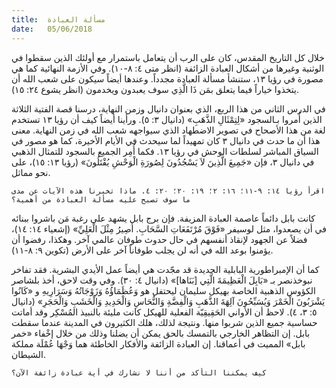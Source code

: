 ```yaml
---
title:  مسألة العبادة
date:   05/06/2018
---
```


خلال كل التاريخ المقدس، كان على الرب أن يتعامل باستمرار مع أولئك الذين سقطوا في الوثنية وغيرها من أشكال العبادة الزائفة (انظر متى ٤: ٨-١٠). وفي الأزمة النهائية كما هي مصورة في رؤيا ١٣، ستنشأ مسألة العبادة مجدداً. وعندها أيضاً سيكون على شعب الله أن يتخذوا خياراً فيما يتعلق بمَن ذَا الَّذِي سوف يعبدون ويخدمون (انظر يشوع ٢٤: ١٥).

في الدرس الثاني من هذا الربع، الذي بعنوان دانيال وزمن النهاية، درسنا قصة الفتية الثلاثة الذين أُمروا بـالسجود «لِتِمْثَالِ الذَّهَبِ» (دانيال ٣: ٥). ورأينا أيضاً كيف أن رؤيا ١٣ تستخدم لغة من هذا الأصحاح في تصوير الاضطهاد الذي سيواجهه شعب الله في زمن النهاية. معنى هذا أن ما حدث في دانيال ٣ كان تمهيداً لما سيحدث في الأيام الأخيرة، كما هو مصور في السياق المباشر لسلطات الوحش في رؤيا ١٣. فكما أُمِر الجميع بالسجود للتمثال الذهبي في دانيال ٣، فإن «جَمِيعَ الَّذِينَ لاَ يَسْجُدُونَ لِصُورَةِ الْوَحْشِ يُقْتَلُونَ» (رؤيا ١٣: ١٥)، على نحو مماثل.

`اقرأ رؤيا ١٤: ٩-١١؛ ١٦: ٢؛ ١٩: ٢٠؛ ٢٠: ٤. ماذا تخبرنا هذه الآيات عن مدى ما سوف تصبح عليه مسألة العبادة من أهمية؟`

كانت بابل دائماً عاصمة العبادة المزيفة. فإن برج بابل يشهد على رغبة مَن باشروا ببنائه في أن يصعدوا، مثل لوسيفر «فَوْقَ مُرْتَفَعَاتِ السَّحَابِ. أَصِيرُ مِثْلَ الْعَلِيِّ» (إشعياء ١٤: ١٤)، فضلاً عن الجهود لإنقاذ أنفسهم في حال حدوث طوفان عالمي آخر. وهكذا، رفضوا أن يؤمنوا بوعد الله في أنه لن يجلب طوفاناً آخر على الأرض (تكوين ٩: ٨-١١).

كما أن الإمبراطورية البابلية الجديدة قد مجّدت هي أيضاً عمل الأيدي البشرية. فقد تفاخر نبوخذنصر بـ «بَابِلَ الْعَظِيمَةَ الَّتِي [بَنَاها]» (دانيال ٤: ٣٠). وفي وقت لاحق، أخذ بلشاصر الكؤوس الذهبية الخاصة بهيكل سليمان ليحتفل هو وَعُظَمَاؤُهُ وَزَوْجَاتُهُ وَسَرَارِيهِ و «كَانُوا يَشْرَبُونَ الْخَمْرَ وَيُسَبِّحُونَ آلِهَةَ الذَّهَبِ وَالْفِضَّةِ وَالنُّحَاسِ وَالْحَدِيدِ وَالْخَشَبِ وَالْحَجَرِ» (دانيال ٥: ٣، ٤). لاحظ أن الأواني الحَقِيقِيّة الفعلية للهيكل كانت مليئة بالنبيذ المُسْكِر وقد أماتت حساسية جميع الذين شربوا منها. ونتيجة لذلك، هلك الكثيرون في المدينة عندما سقطت بابل. إن التظاهر الخارجي بالتمسك بالحق يمكن أن يضلنا وذلك من خلال إخْفاء «خمر بابل» المميت في أعماقنا. إن العبادة الزائفة والأفكار الخاطئة هما وَجْهَا عُمْلَة مملكة الشيطان.

`كيف يمكننا التأكد من أننا لا نشارك في أية عبادة زائفة الآن؟`